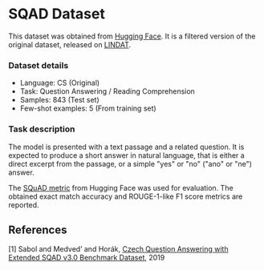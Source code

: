 # SQAD Dataset

This dataset was obtained from [Hugging Face](https://huggingface.co/datasets/fewshot-goes-multilingual/cs_squad-3.0). It is a filtered version of the original dataset, released on [LINDAT](https://lindat.cz/repository/xmlui/handle/11234/1-3069).

### Dataset details

- Language: CS (Original)
- Task: Question Answering / Reading Comprehension
- Samples: 843 (Test set)
- Few-shot examples: 5 (From training set)

### Task description

The model is presented with a text passage and a related question. It is expected to produce a short answer in natural language, that is either a direct excerpt from the passage, or a simple "yes" or "no" ("ano" or "ne") answer.

The [SQuAD metric](https://huggingface.co/spaces/evaluate-metric/squad) from Hugging Face was used for evaluation. The obtained exact match accuracy and ROUGE-1-like F1 score metrics are reported.

## References

[1]  Sabol and Medved’ and Horák, [Czech Question Answering with Extended SQAD v3.0 Benchmark Dataset](https://nlp.fi.muni.cz/raslan/2019/paper14-medved.pdf), 2019
